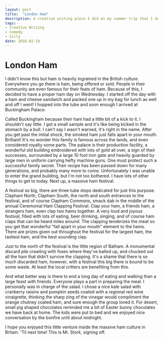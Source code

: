 ```yaml
---
layout: post
title:  "London Ham"
description: A creative writing piece I did on my summer trip that I decided to post
tags:
- Creative Writing
- Comedy
- Silly
date: 2016-02-19
---
```


# London Ham

I didn't know this but ham is heavily ingrained in the British culture. Everywhere you go there is ham, being offered or sold. People in their community are even famous for their feats of ham. Because of this, I decided to have a proper ham day on Wednesday. I started off the day with a ham and cheese sandwich and packed one up in my bag for lunch as well and off I went! I hopped into the tube and soon enough I arrived at Buckingham Palace.

Called Buckingham because their ham had a little bit of a kick to it. I shouldn't say little. I got a small sample and it's like being kicked in the stomach by a bull. I can't say I wasn't warned, it's right in the name. After you get past the initial shock, the smoked ham just falls apart in your mouth. Brilliant! It's no wonder this family is famous across the lands, and even considered royalty some parts. The palace is their production facility, a wonderful old building embroidered with lots of gold all over, a sign of their successes, surrounded by a large 10 foot iron gate and heavily guarded by large men in uniform carrying hefty machine guns. One must protect such a successful family secret. Their recipe has been passed down for many generations, and probably many more to come. Unfortunately I was unable to enter the grand building, but I'm not too bothered. I have lots of other things to get to today. Next up, a massive ham festival.

A festival so big, there are three tube stops dedicated for just this purpose. Clapham North, Clapham South, the north and south entrances to the festival, and of course Clapham Commons, smack dab in the middle of the annual Ceremonial Ham Clapping Festival. Clap your ham, a friends ham, a strangers ham, even clap two hams together. A very loud and joyous festival, filled with lots of eating, beer drinking, singing, and of course ham claps that can be heard miles around. The clapping tenderizes the meat so you get that wonderful "fall apart in your mouth" element to the hams. There are prizes given out throughout the festival for the largest ham, the tastiest ham, and the best sounding clap.

Just to the north of the festival is the little region of Balham. A monumental discard pile crawling with foxes where they've balled up, and chucked out all the ham that didn't survive the clapping. It's a shame that there is so much discarded ham, however, with a festival this big there is bound to be some waste. At least the local critters are benefiting from this.

And what better way is there to end a long day of eating and walking than a large feast with friends. Everyone plays a part in preparing the meal. I personally was in charge of the salad. I chose a nice kale salad with cranberry raisins and pumpkin seeds coated with a regional red wine vinaigrette, thinking the sharp zing of the vinegar would compliment the orange chutney coated ham, and sure enough the group loved it. For desert, small pig shaped chocolates reminded me a bit of Easter bunny chocolates we have back at home. The kids were put to bed and we enjoyed nice conversation by the bonfire until about midnight.

I hope you enjoyed this little venture inside the massive ham culture in Britain.
'Til next time! This is Mr. Stork, signing off.
